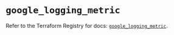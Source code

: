 # `google_logging_metric`

Refer to the Terraform Registry for docs: [`google_logging_metric`](https://registry.terraform.io/providers/hashicorp/google/6.46.0/docs/resources/logging_metric).
